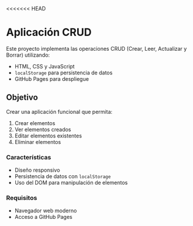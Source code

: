 <<<<<<< HEAD

# Aplicación CRUD

Este proyecto implementa las operaciones CRUD (Crear, Leer, Actualizar y Borrar) utilizando:

- HTML, CSS y JavaScript
- `localStorage` para persistencia de datos
- GitHub Pages para despliegue

## Objetivo

Crear una aplicación funcional que permita:

1. Crear elementos
2. Ver elementos creados
3. Editar elementos existentes
4. Eliminar elementos

### Características

- Diseño responsivo
- Persistencia de datos con `localStorage`
- Uso del DOM para manipulación de elementos

### Requisitos

- Navegador web moderno
- Acceso a GitHub Pages
